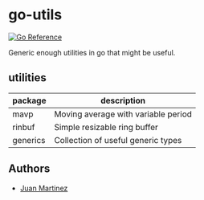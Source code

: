 # go-utils

[![Go Reference](https://pkg.go.dev/badge/github.com/jmaralo/go-utils#section-readme.svg)](https://pkg.go.dev/github.com/jmaralo/go-utils#section-readme)

Generic enough utilities in go that might be useful.

## utilities

| package  | description                         |
|----------|-------------------------------------|
| mavp     | Moving average with variable period |
| rinbuf   | Simple resizable ring buffer        |
| generics | Collection of useful generic types  |

## Authors

- [Juan Martinez](https://www.github.com/jmaralo)
